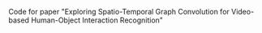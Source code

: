 Code for paper "Exploring Spatio-Temporal Graph Convolution for Video-based Human-Object Interaction Recognition"

